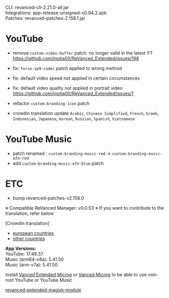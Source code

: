 CLI: revanced-cli-2.21.0-all.jar  
Integrations: app-release-unsigned-v0.94.2.apk  
Patches: revanced-patches-2.158.1.jar  

YouTube
==
- remove `custom-video-buffer` patch: no longer valid in the latest YT  https://github.com/inotia00/ReVanced_Extended/issues/198
- fix: `force-vp9-codec` patch applied to wrong method
- fix: default video speed not applied in certain circumstances
- fix: default video quality not applied in portrait video https://github.com/inotia00/ReVanced_Extended/issues/1
- refactor `custom-branding-icon` patch

- crowdin translation update
`Arabic`, `Chinese Simplified`, `French`, `Greek`, `Indonesian`, `Japanese`, `Korean`, `Russian`, `Spanish`, `Vietnamese`

YouTube Music
==
- patch renamed
: `custom-branding-music-red` → `custom-branding-music-afn-red`
- add `custom-branding-music-afn-blue` patch

ETC
==
- bump revanced-patches-v2.158.0

※ Compatible ReVanced Manager: v0.0.53
※ If you want to contribute to the translation, refer below

[Crowdin translation]
- [european countries](https://crowdin.com/project/revancedextendedeu)
- [other countries](https://crowdin.com/project/revancedextended)
  
**App Versions:**  
YouTube: 17.49.37  
Music (arm64-v8a): 5.41.50  
Music (arm-v7a): 5.41.50  

Install [Vanced Extended Microg](https://github.com/inotia00/VancedMicroG/releases) or [Vanced Microg](https://github.com/TeamVanced/VancedMicroG/releases) to be able to use non-root YouTube or YouTube Music  

[revanced-extended-magisk-module](https://github.com/MatadorProBr/revanced-extended-magisk-module)  
